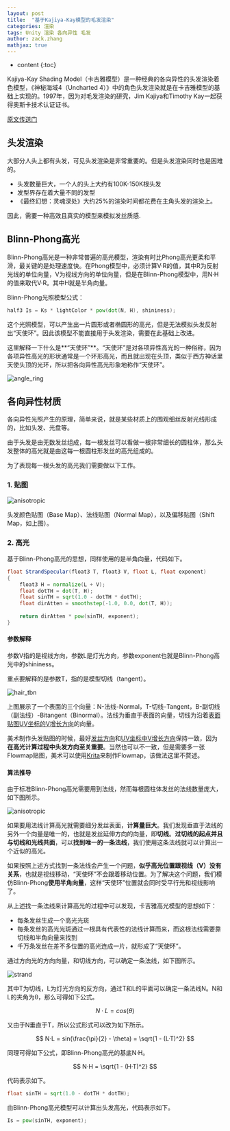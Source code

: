 ```yaml
---
layout: post
title:  "基于Kajiya-Kay模型的毛发渲染"
categories: 渲染
tags: Unity 渲染 各向异性 毛发
author: zack.zhang
mathjax: true
---
```


* content
{:toc}

Kajiya-Kay Shading Model（卡吉雅模型）是一种经典的各向异性的头发渲染着色模型，《神秘海域4（Uncharted 4）》中的角色头发渲染就是在卡吉雅模型的基础上实现的。1997年，因为对毛发渲染的研究，Jim Kajiya和Timothy Kay一起获得奥斯卡技术认证证书。
<!-- more -->

<a href="http://amd-dev.wpengine.netdna-cdn.com/wordpress/media/2012/10/Scheuermann_HairRendering.pdf">原文传送门</a>

## 头发渲染

大部分人头上都有头发，可见头发渲染是非常重要的。但是头发渲染同时也是困难的。

* 头发数量巨大，一个人的头上大约有100K-150K根头发
* 发型界存在着大量不同的发型
* 《最终幻想：灵魂深处》大约25%的渲染时间都花费在主角头发的渲染上。

因此，需要一种高效且真实的模型来模拟发丝质感.

## Blinn-Phong高光

Blinn-Phong高光是一种非常普遍的高光模型，渲染有时比Phong高光更柔和平滑，最关键的是处理速度快。在Phong模型中，必须计算V·R的值，其中R为反射光线的单位向量，V为视线方向的单位向量，但是在Blinn-Phong模型中，用N·H的值来取代V·R。其中H就是半角向量。

Blinn-Phong光照模型公式：

```glsl
half3 Is = Ks * lightColor * pow(dot(N, H), shininess);
```

这个光照模型，可以产生出一片圆形或者椭圆形的高光，但是无法模拟头发反射出“天使环”。因此该模型不能直接用于头发渲染，需要在此基础上改进。

这里解释一下什么是**“天使环”**。“天使环”是对各项异性高光的一种俗称，因为各项异性高光的形状通常是一个环形高光，而且就出现在头顶，类似于西方神话里天使头顶的光环，所以把各向异性高光形象地称作“天使环”。

![angle_ring](https://zd304.github.io/assets/img/angel_ring.jpg)<br/>

## 各向异性材质

各向异性光照产生的原理，简单来说，就是某些材质上的围观细丝反射光线形成的，比如头发、光盘等。

由于头发是由无数发丝组成，每一根发丝可以看做一根非常细长的圆柱体，那么头发整体的高光就是由这每一根圆柱形发丝的高光组成的。

为了表现每一根头发的高光我们需要做以下工作。

### 1. 贴图

![anisotropic](https://zd304.github.io/assets/img/hair_shift.jpg)<br/>

头发颜色贴图（Base Map）、法线贴图（Normal Map），以及偏移贴图（Shift Map，如上图）。

### 2. 高光

基于Blinn-Phong高光的思想，同样使用的是半角向量，代码如下。

```glsl
float StrandSpecular(float3 T, float3 V, float L, float exponent)
{
	float3 H = normalize(L + V);
	float dotTH = dot(T, H);
	float sinTH = sqrt(1.0 - dotTH * dotTH);
	float dirAtten = smoothstep(-1.0, 0.0, dot(T, H));
	
	return dirAtten * pow(sinTH, exponent);
}
```

#### 参数解释

参数V指的是视线方向，参数L是灯光方向，参数exponent也就是Blinn-Phong高光中的shininess。

重点要解释的是参数T，指的是模型切线（tangent）。

![hair_tbn](https://zd304.github.io/assets/img/hair_tbn.png)<br/>

上图展示了一个表面的三个向量：N-法线-Normal，T-切线-Tangent，B-副切线（副法线）-Bitangent（Binormal）。法线为垂直于表面的向量，切线为沿着<u>表面贴图UV坐标的V增长方向</u>的向量。

美术制作头发贴图的时候，最好<u>发丝方向</u>和<u>UV坐标中V增长方向</u>保持一致，因为**在高光计算过程中头发方向至关重要**。当然也可以不一致，但是需要多一张Flowmap贴图，美术可以使用<a href="https://krita.org/zh/">Krita</a>来制作Flowmap，该做法这里不赘述。

#### 算法推导

由于标准Blinn-Phong高光需要用到法线，然而每根圆柱体发丝的法线数量庞大，如下图所示。

![anisotropic](https://zd304.github.io/assets/img/anisotropic.png)<br/>

如果要用法线计算高光就需要细分发丝表面，**计算量巨大**。我们发现垂直于法线的另外一个向量是唯一的，也就是发丝延伸方向的向量，即**切线**。**过切线的起点并且与切线和光线共面**，可以**找到唯一的一条法线**，我们使用这条法线就可以计算出一个近似的高光。

如果按照上述方式找到一条法线会产生一个问题，**似乎高光位置跟视线（V）没有关系**，也就是视线移动，“天使环”不会跟着移动位置。为了解决这个问题，我们模仿Blinn-Phong**使用半角向量**，这样“天使环”位置就会同时受平行光和视线影响了。

从上述找一条法线来计算高光的过程中可以发现，卡吉雅高光模型的思想如下：

* 每条发丝生成一个高光光斑
* 每条发丝的高光光斑通过一根具有代表性的法线计算而来，而这根法线需要靠切线和半角向量来找到
* 千万条发丝在差不多位置的高光连成一片，就形成了“天使环”。

通过方向光的方向向量，和切线方向，可以确定一条法线，如下图所示。

![strand](https://zd304.github.io/assets/img/strand.png)<br/>

其中T为切线，L为灯光方向的反方向，通过T和L的平面可以确定一条法线N。N和L的夹角为θ，那么可得如下公式。

$$
N·L = cos(θ)
$$

又由于N垂直于T，所以公式形式可以改为如下所示。

$$
N·L = sin(\frac{\pi}{2} - \theta) = \sqrt{1 - (L·T)^2}
$$

同理可得如下公式，即Blinn-Phong高光的基底N·H。

$$
N·H = \sqrt{1 - (H·T)^2}
$$

代码表示如下。

```glsl
float sinTH = sqrt(1.0 - dotTH * dotTH);
```

由Blinn-Phong高光模型可以计算出头发高光，代码表示如下。

```glsl
Is = pow(sinTH, exponent);
```